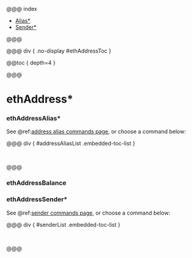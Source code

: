 @@@ index

* [Alias*](alias.md)
* [Sender*](sender.md)

@@@

@@@ div { .no-display #ethAddressToc }

@@toc { depth=4 }

@@@

# ethAddress*

### ethAddressAlias*

See @ref:[address alias commands page](alias.md), or choose a command below:

@@@ div { #addressAliasList .embedded-toc-list }

&nbsp;

@@@

### ethAddressBalance

### ethAddressSender*

See @ref:[sender commands page](sender.md), or choose a command below:

@@@ div { #senderList .embedded-toc-list }

&nbsp;

@@@



